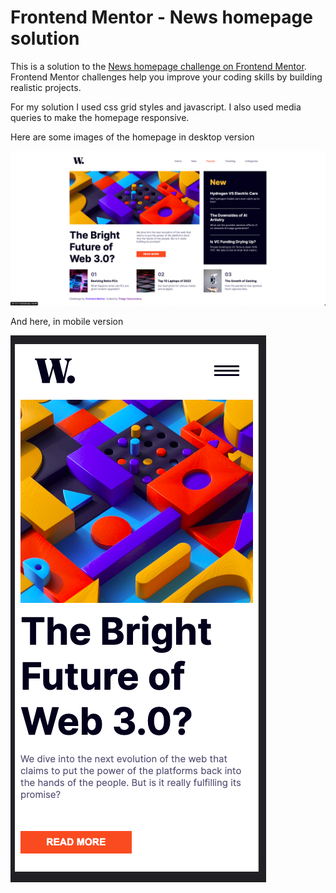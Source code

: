 # Frontend Mentor - News homepage solution

This is a solution to the [News homepage challenge on Frontend Mentor](https://www.frontendmentor.io/challenges/news-homepage-H6SWTa1MFl). Frontend Mentor challenges help you improve your coding skills by building realistic projects. 

For my solution I used css grid styles and javascript. I also used media queries to make the homepage responsive.

Here are some images of the homepage in desktop version

![desktop version](./design/my-solution-desktop.png)

And here, in mobile version

![mobile version](./design/My-solution-mobile.png)
